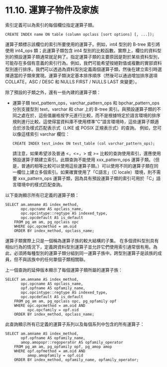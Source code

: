 # 11.10. 運算子物件及家族

索引定義可以為索引的每個欄位指定運算子類。

```
CREATE INDEX name ON table (column opclass [sort options] [, ...]);
```

運算子類標示該欄位的索引所要使用的運算子。例如，int4 型別的 B-tree 索引將使用 int4\_ops 類；此運算子類包含 int4 型別的比較函數。實際上，欄位的資料型別的預設運算子類通常就足夠了。指定運算子類的主要原因是對於某些資料型別，可能存在多個有意義的索引行為。例如，我們可能希望按絕對值或複數的實部資料型別進行排序。我們可以透過為資料型別定義兩個運算子類，然後在建立索引時選擇適當的子類來實現。運算子類決定基本排序順序（然後可以通過增加排序選項 COLLATE，ASC / DESC 和 NULLS FIRST / NULLS LAST 來變更）。

除了預設的子類之外，還有一些內建的運算子類：

*   運算子類 text\_pattern\_ops，varchar\_pattern\_ops 和 bpchar\_pattern\_ops 分別支援型別 text，varchar 和 char 上的 B-tree 索引。與預設運算子類的不同之處在於，這些值嚴格按字元進行比較，而不是根據特定於語言環境的排序規則進行比較。這使得當資料庫不使用標準“C”語言環境時，這些運算子類適合於涉及樣式匹配表示式（LIKE 或 POSIX 正規表示式）的查詢。 例如，您可以像這樣索引 varchar 欄位：

    ```
    CREATE INDEX test_index ON test_table (col varchar_pattern_ops);
    ```

    請注意，如果希望涉及普通 <，<=，> 或 >= 比較的查詢使用索引，還應使用預設運算子類建立索引。此類查詢不能使用 xxx\_pattern\_ops 運算子類。（但是，普通的相等比較可以使用這些運算子類。）可以使用不同的運算子類在同一欄位上建立多個索引。如果確實使用了「C語言」（C locale）環境，則不需要 xxx\_pattern\_ops 運算子類，因為具有預設運算子類的索引可用於「C」語言環境中的樣式匹配查詢。

以下查詢顯示所有已定義的運算子類：

```
SELECT am.amname AS index_method,
       opc.opcname AS opclass_name,
       opc.opcintype::regtype AS indexed_type,
       opc.opcdefault AS is_default
    FROM pg_am am, pg_opclass opc
    WHERE opc.opcmethod = am.oid
    ORDER BY index_method, opclass_name;
```

運算子類實際上只是一個稱為運算子族的較大結構的子集。 在多個資料型別具有相似行為的情況下，定義跨資料型別運算子並允許它們使用索引通常很有用。為此，必須將每種型別的運算子類分組到同一運算子族中。跨型別運算子是該族的成員，但不與該族中的任何單個子類相關聯。

上一個查詢的延伸版本顯示了每個運算子類所屬的運算子族：

```
SELECT am.amname AS index_method,
       opc.opcname AS opclass_name,
       opf.opfname AS opfamily_name,
       opc.opcintype::regtype AS indexed_type,
       opc.opcdefault AS is_default
    FROM pg_am am, pg_opclass opc, pg_opfamily opf
    WHERE opc.opcmethod = am.oid AND
          opc.opcfamily = opf.oid
    ORDER BY index_method, opclass_name;
```

此查詢顯示所有已定義的運算子系列以及每個系列中包含的所有運算子：

```
SELECT am.amname AS index_method,
       opf.opfname AS opfamily_name,
       amop.amopopr::regoperator AS opfamily_operator
    FROM pg_am am, pg_opfamily opf, pg_amop amop
    WHERE opf.opfmethod = am.oid AND
          amop.amopfamily = opf.oid
    ORDER BY index_method, opfamily_name, opfamily_operator;
```
